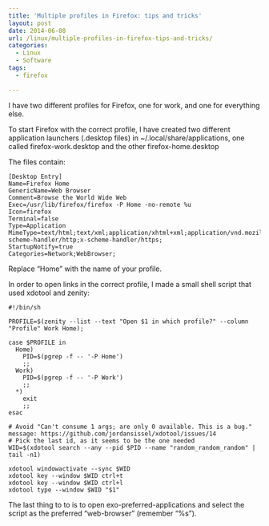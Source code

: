```yaml
---
title: 'Multiple profiles in Firefox: tips and tricks'
layout: post
date: 2014-06-08
url: /linux/multiple-profiles-in-firefox-tips-and-tricks/
categories:
  - Linux
  - Software
tags:
  - firefox

---
```

I have two different profiles for Firefox, one for work, and one for everything else.

To start Firefox with the correct profile, I have created two different application launchers (.desktop files) in ~/.local/share/applications, one called firefox-work.desktop and the other firefox-home.desktop
<!--more-->

The files contain:

<pre>
<code class="language-ini">[Desktop Entry]
Name=Firefox Home
GenericName=Web Browser
Comment=Browse the World Wide Web
Exec=/usr/lib/firefox/firefox -P Home -no-remote %u
Icon=firefox
Terminal=false
Type=Application
MimeType=text/html;text/xml;application/xhtml+xml;application/vnd.mozilla.xul+xml;text/mml;x-scheme-handler/http;x-scheme-handler/https;
StartupNotify=true
Categories=Network;WebBrowser;
</code></pre>

Replace &#8220;Home&#8221; with the name of your profile.

In order to open links in the correct profile, I made a small shell script that used xdotool and zenity:

<pre>
<code class="language-bash">#!/bin/sh

PROFILE=$(zenity --list --text "Open $1 in which profile?" --column "Profile" Work Home);

case $PROFILE in
  Home)
    PID=$(pgrep -f -- '-P Home')
    ;;
  Work)
    PID=$(pgrep -f -- '-P Work')
    ;;
  *)
    exit
    ;;
esac

# Avoid "Can't consume 1 args; are only 0 available. This is a bug." message: https://github.com/jordansissel/xdotool/issues/14
# Pick the last id, as it seems to be the one needed
WID=$(xdotool search --any --pid $PID --name "random_random_random" | tail -n1)

xdotool windowactivate --sync $WID
xdotool key --window $WID ctrl+t
xdotool key --window $WID ctrl+l
xdotool type --window $WID "$1"
</code></pre>

The last thing to to is to open exo-preferred-applications and select the script as the preferred &#8220;web-browser&#8221; (remember &#8220;%s&#8221;).
